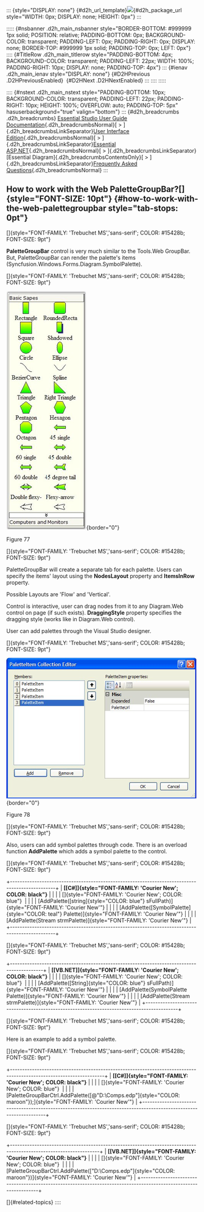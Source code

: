 ::: {style="DISPLAY: none"}
[](ms-xhelp:///?Id=d2h_url_template){#d2h_url_template}![](!package_url!){#d2h_package_url style="WIDTH: 0px; DISPLAY: none; HEIGHT: 0px"}
:::

::::: {#nsbanner .d2h_main_nsbanner style="BORDER-BOTTOM: #999999 1px solid; POSITION: relative; PADDING-BOTTOM: 0px; BACKGROUND-COLOR: transparent; PADDING-LEFT: 0px; PADDING-RIGHT: 0px; DISPLAY: none; BORDER-TOP: #999999 1px solid; PADDING-TOP: 0px; LEFT: 0px"}
:::: {#TitleRow .d2h_main_titlerow style="PADDING-BOTTOM: 4px; BACKGROUND-COLOR: transparent; PADDING-LEFT: 22px; WIDTH: 100%; PADDING-RIGHT: 10px; DISPLAY: none; PADDING-TOP: 4px"}
::: {#ienav .d2h_main_ienav style="DISPLAY: none"}
[](ms-xhelp:///?Id=1a909fcd-4e1a-4424-9dc6-84bdca70b2e1){#D2HPrevious .D2HPreviousEnabled}  [](ms-xhelp:///?Id=ca022835-6ec6-450f-9671-5d8ce96cbb51){#D2HNext .D2HNextEnabled}
:::
::::
:::::

:::: {#nstext .d2h_main_nstext style="PADDING-BOTTOM: 10px; BACKGROUND-COLOR: transparent; PADDING-LEFT: 22px; PADDING-RIGHT: 10px; HEIGHT: 100%; OVERFLOW: auto; PADDING-TOP: 5px" hasuserbackground="true" valign="bottom"}
::: {#d2h_breadcrumbs .d2h_breadcrumbs}
[Essential Studio User Guide Documentation](ms-xhelp:///?Id=12457748-09e3-4d74-a240-8e049cedf030){.d2h_breadcrumbsNormal}[ \> ]{.d2h_breadcrumbsLinkSeparator}[User Interface Edition](ms-xhelp:///?Id=c29296b7-531c-413b-a0ec-488ca1f7f669){.d2h_breadcrumbsNormal}[ \> ]{.d2h_breadcrumbsLinkSeparator}[Essential ASP.NET](ms-xhelp:///?Id=25c35330-c127-4dad-9a92-ed79dc7261a6){.d2h_breadcrumbsNormal}[ \> ]{.d2h_breadcrumbsLinkSeparator}[Essential Diagram]{.d2h_breadcrumbsContentsOnly}[ \> ]{.d2h_breadcrumbsLinkSeparator}[Frequently Asked Questions](ms-xhelp:///?Id=e48127dc-ac3c-40e3-b966-263e6c8cbb6c){.d2h_breadcrumbsNormal}
:::

## How to work with the Web PaletteGroupBar?[]{style="FONT-SIZE: 10pt"} {#how-to-work-with-the-web-palettegroupbar style="tab-stops: 0pt"}

[]{style="FONT-FAMILY: 'Trebuchet MS','sans-serif'; COLOR: #15428b; FONT-SIZE: 9pt"} 

**PaletteGroupBar** control is very much similar to the Tools.Web GroupBar. But, PaletteGroupBar can render the palette\'s items (Syncfusion.Windows.Forms.Diagram.SymbolPalette).

[]{style="FONT-FAMILY: 'Trebuchet MS','sans-serif'; COLOR: #15428b; FONT-SIZE: 9pt"} 

![](ImagesExt/image65_84.jpg){border="0"}

Figure 77

[]{style="FONT-FAMILY: 'Trebuchet MS','sans-serif'; COLOR: #15428b; FONT-SIZE: 9pt"} 

PaletteGroupBar will create a separate tab for each palette. Users can specify the items\' layout using the **NodesLayout** property and **ItemsInRow** property.

Possible Layouts are \'Flow\' and \'Vertical\'.

Control is interactive, user can drag nodes from it to any Diagram.Web control on page (if such exists). **DraggingStyle** property specifies the dragging style (works like in Diagram.Web control).

User can add palettes through the Visual Studio designer.

[]{style="FONT-FAMILY: 'Trebuchet MS','sans-serif'; COLOR: #15428b; FONT-SIZE: 9pt"} 

![](ImagesExt/image65_85.jpg){border="0"}

Figure 78

[]{style="FONT-FAMILY: 'Trebuchet MS','sans-serif'; COLOR: #15428b; FONT-SIZE: 9pt"} 

Also, users can add symbol palettes through code. There is an overload function **AddPalette** which adds a symbol palette to the control.

[]{style="FONT-FAMILY: 'Trebuchet MS','sans-serif'; COLOR: #15428b; FONT-SIZE: 9pt"} 

+------------------------------------------------------------------------------------------------+
| **[\[C#\]]{style="FONT-FAMILY: 'Courier New'; COLOR: black"}**                                 |
|                                                                                                |
| []{style="FONT-FAMILY: 'Courier New'; COLOR: blue"}                                            |
|                                                                                                |
| [AddPalette([string]{style="COLOR: blue"} sFullPath)]{style="FONT-FAMILY: 'Courier New'"}      |
|                                                                                                |
| [AddPalette([SymbolPalette]{style="COLOR: teal"} Palette)]{style="FONT-FAMILY: 'Courier New'"} |
|                                                                                                |
| [AddPalette(Stream strmPalette)]{style="FONT-FAMILY: 'Courier New'"}                           |
+------------------------------------------------------------------------------------------------+

[]{style="FONT-FAMILY: 'Trebuchet MS','sans-serif'; COLOR: #15428b; FONT-SIZE: 9pt"} 

+-------------------------------------------------------------------------------------------+
| **[\[VB.NET\]]{style="FONT-FAMILY: 'Courier New'; COLOR: black"}**                        |
|                                                                                           |
| []{style="FONT-FAMILY: 'Courier New'; COLOR: blue"}                                       |
|                                                                                           |
| [AddPalette([String]{style="COLOR: blue"} sFullPath)]{style="FONT-FAMILY: 'Courier New'"} |
|                                                                                           |
| [AddPalette(SymbolPalette Palette)]{style="FONT-FAMILY: 'Courier New'"}                   |
|                                                                                           |
| [AddPalette(Stream strmPalette)]{style="FONT-FAMILY: 'Courier New'"}                      |
+-------------------------------------------------------------------------------------------+

[]{style="FONT-FAMILY: 'Trebuchet MS','sans-serif'; COLOR: #15428b; FONT-SIZE: 9pt"} 

Here is an example to add a symbol palette.

[]{style="FONT-FAMILY: 'Trebuchet MS','sans-serif'; COLOR: #15428b; FONT-SIZE: 9pt"} 

+--------------------------------------------------------------------------------------------------------------------+
| **[\[C#\]]{style="FONT-FAMILY: 'Courier New'; COLOR: black"}**                                                     |
|                                                                                                                    |
| []{style="FONT-FAMILY: 'Courier New'; COLOR: blue"}                                                                |
|                                                                                                                    |
| [PaletteGroupBarCtrl.AddPalette([@\"D:\\Comps.edp\"]{style="COLOR: maroon"});]{style="FONT-FAMILY: 'Courier New'"} |
+--------------------------------------------------------------------------------------------------------------------+

[]{style="FONT-FAMILY: 'Trebuchet MS','sans-serif'; COLOR: #15428b; FONT-SIZE: 9pt"} 

+------------------------------------------------------------------------------------------------------------------+
| **[\[VB.NET\]]{style="FONT-FAMILY: 'Courier New'; COLOR: black"}**                                               |
|                                                                                                                  |
| []{style="FONT-FAMILY: 'Courier New'; COLOR: blue"}                                                              |
|                                                                                                                  |
| [PaletteGroupBarCtrl.AddPalette([\"D:\\Comps.edp\"]{style="COLOR: maroon"})]{style="FONT-FAMILY: 'Courier New'"} |
+------------------------------------------------------------------------------------------------------------------+

[]{#related-topics}
::::
